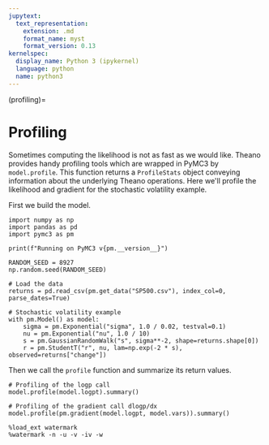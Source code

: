 ```yaml
---
jupytext:
  text_representation:
    extension: .md
    format_name: myst
    format_version: 0.13
kernelspec:
  display_name: Python 3 (ipykernel)
  language: python
  name: python3
---
```


(profiling)=
# Profiling
Sometimes computing the likelihood is not as fast as we would like. Theano provides handy profiling tools which are wrapped in PyMC3 by `model.profile`. This function returns a `ProfileStats` object conveying information about the underlying Theano operations. Here we'll profile the likelihood and gradient for the stochastic volatility example.

First we build the model.

```{code-cell} ipython3
import numpy as np
import pandas as pd
import pymc3 as pm

print(f"Running on PyMC3 v{pm.__version__}")
```

```{code-cell} ipython3
RANDOM_SEED = 8927
np.random.seed(RANDOM_SEED)
```

```{code-cell} ipython3
# Load the data
returns = pd.read_csv(pm.get_data("SP500.csv"), index_col=0, parse_dates=True)
```

```{code-cell} ipython3
# Stochastic volatility example
with pm.Model() as model:
    sigma = pm.Exponential("sigma", 1.0 / 0.02, testval=0.1)
    nu = pm.Exponential("nu", 1.0 / 10)
    s = pm.GaussianRandomWalk("s", sigma**-2, shape=returns.shape[0])
    r = pm.StudentT("r", nu, lam=np.exp(-2 * s), observed=returns["change"])
```

Then we call the `profile` function and summarize its return values.

```{code-cell} ipython3
# Profiling of the logp call
model.profile(model.logpt).summary()
```

```{code-cell} ipython3
# Profiling of the gradient call dlogp/dx
model.profile(pm.gradient(model.logpt, model.vars)).summary()
```

```{code-cell} ipython3
%load_ext watermark
%watermark -n -u -v -iv -w
```
